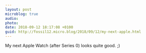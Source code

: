 ```yaml
---
layout: post
microblog: true
audio: 
photo: 
date: 2018-09-12 18:17:08 +0100
guid: http://fossil12.micro.blog/2018/09/12/my-next-apple.html
---
```

My next Apple Watch (after Series 0) looks quite good. ;)
